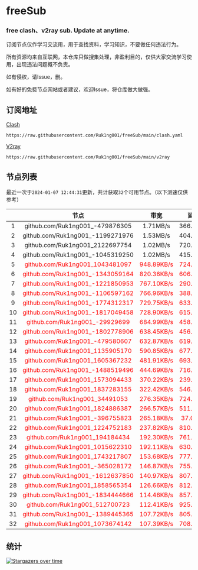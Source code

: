 # freeSub
### free clash、v2ray sub. Update at anytime.

订阅节点仅作学习交流用，用于查找资料，学习知识，不要做任何违法行为。

所有资源均来自互联网，本仓库只做搜集处理，非盈利目的，仅供大家交流学习使用，出现违法问题概不负责。

如有侵权，请Issue，删。

如有好的免费节点网站或者建议，欢迎Issue，将仓库做大做强。

## 订阅地址
[Clash](https://raw.githubusercontent.com/Ruk1ng001/freeSub/main/clash.yaml)
```
https://raw.githubusercontent.com/Ruk1ng001/freeSub/main/clash.yaml
```
[V2ray](https://raw.githubusercontent.com/Ruk1ng001/freeSub/main/v2ray)
```
https://raw.githubusercontent.com/Ruk1ng001/freeSub/main/v2ray
```

## 节点列表

最近一次于`2024-01-07 12:44:31`更新，共计获取`32`个可用节点。（以下测速仅供参考）

|  | 节点 | 带宽 | 延迟 |
|:-:|:--:|:--:|:--:|
 | 1 | github.com/Ruk1ng001_-479876305 | 1.71MB/s | 366.00ms |
 | 2 | github.com/Ruk1ng001_-1199271976 | 1.53MB/s | 404.00ms |
 | 3 | github.com/Ruk1ng001_2122697754 | 1.02MB/s | 720.00ms |
 | 4 | github.com/Ruk1ng001_-1045319250 | 1.02MB/s | 415.00ms |
 | 5 | <font color=red>github.com/Ruk1ng001_1043481097</font> | <font color=red>948.89KB/s</font> | <font color=red>724.00ms</font> |
 | 6 | <font color=red>github.com/Ruk1ng001_-1343059164</font> | <font color=red>820.36KB/s</font> | <font color=red>606.00ms</font> |
 | 7 | <font color=red>github.com/Ruk1ng001_-1221850953</font> | <font color=red>767.10KB/s</font> | <font color=red>290.00ms</font> |
 | 8 | <font color=red>github.com/Ruk1ng001_-1106597162</font> | <font color=red>766.96KB/s</font> | <font color=red>388.00ms</font> |
 | 9 | <font color=red>github.com/Ruk1ng001_-1774312317</font> | <font color=red>729.75KB/s</font> | <font color=red>633.00ms</font> |
 | 10 | <font color=red>github.com/Ruk1ng001_-1817049458</font> | <font color=red>728.90KB/s</font> | <font color=red>615.00ms</font> |
 | 11 | <font color=red>github.com/Ruk1ng001_-29929699</font> | <font color=red>684.99KB/s</font> | <font color=red>458.00ms</font> |
 | 12 | <font color=red>github.com/Ruk1ng001_-1802778906</font> | <font color=red>638.45KB/s</font> | <font color=red>456.00ms</font> |
 | 13 | <font color=red>github.com/Ruk1ng001_-479580607</font> | <font color=red>632.87KB/s</font> | <font color=red>619.00ms</font> |
 | 14 | <font color=red>github.com/Ruk1ng001_1135905170</font> | <font color=red>590.85KB/s</font> | <font color=red>677.00ms</font> |
 | 15 | <font color=red>github.com/Ruk1ng001_1605367232</font> | <font color=red>481.91KB/s</font> | <font color=red>693.00ms</font> |
 | 16 | <font color=red>github.com/Ruk1ng001_-1488519496</font> | <font color=red>444.69KB/s</font> | <font color=red>716.00ms</font> |
 | 17 | <font color=red>github.com/Ruk1ng001_1573094433</font> | <font color=red>370.22KB/s</font> | <font color=red>239.00ms</font> |
 | 18 | <font color=red>github.com/Ruk1ng001_1837283155</font> | <font color=red>322.42KB/s</font> | <font color=red>546.00ms</font> |
 | 19 | <font color=red>github.com/Ruk1ng001_34491053</font> | <font color=red>276.35KB/s</font> | <font color=red>724.00ms</font> |
 | 20 | <font color=red>github.com/Ruk1ng001_1824886387</font> | <font color=red>266.57KB/s</font> | <font color=red>511.00ms</font> |
 | 21 | <font color=red>github.com/Ruk1ng001_-396755823</font> | <font color=red>265.18KB/s</font> | <font color=red>37.00ms</font> |
 | 22 | <font color=red>github.com/Ruk1ng001_1224752183</font> | <font color=red>237.82KB/s</font> | <font color=red>810.00ms</font> |
 | 23 | <font color=red>github.com/Ruk1ng001_194184434</font> | <font color=red>192.30KB/s</font> | <font color=red>761.00ms</font> |
 | 24 | <font color=red>github.com/Ruk1ng001_1015622310</font> | <font color=red>192.11KB/s</font> | <font color=red>630.00ms</font> |
 | 25 | <font color=red>github.com/Ruk1ng001_1743217807</font> | <font color=red>153.68KB/s</font> | <font color=red>777.00ms</font> |
 | 26 | <font color=red>github.com/Ruk1ng001_-365028172</font> | <font color=red>146.87KB/s</font> | <font color=red>755.00ms</font> |
 | 27 | <font color=red>github.com/Ruk1ng001_-1612637850</font> | <font color=red>140.97KB/s</font> | <font color=red>807.00ms</font> |
 | 28 | <font color=red>github.com/Ruk1ng001_1858565354</font> | <font color=red>126.66KB/s</font> | <font color=red>812.00ms</font> |
 | 29 | <font color=red>github.com/Ruk1ng001_-1834444666</font> | <font color=red>114.46KB/s</font> | <font color=red>857.00ms</font> |
 | 30 | <font color=red>github.com/Ruk1ng001_512700723</font> | <font color=red>112.41KB/s</font> | <font color=red>925.00ms</font> |
 | 31 | <font color=red>github.com/Ruk1ng001_-1389445365</font> | <font color=red>107.72KB/s</font> | <font color=red>805.00ms</font> |
 | 32 | <font color=red>github.com/Ruk1ng001_1073674142</font> | <font color=red>107.39KB/s</font> | <font color=red>708.00ms</font> |


## 统计

[![Stargazers over time](https://starchart.cc/Ruk1ng001/freeSub.svg)](https://starchart.cc/Ruk1ng001/freeSub)